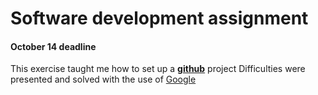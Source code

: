 # Software development assignment
#### October 14 deadline
This exercise taught me how to set up a [**github**](github.com) project
Difficulties were presented and solved with the use of [Google](www.google.com) 

